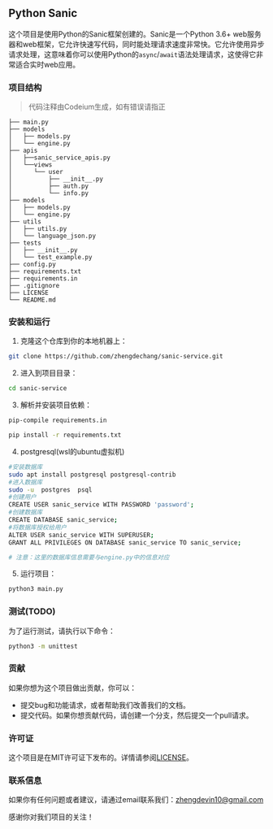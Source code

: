## Python Sanic

这个项目是使用Python的Sanic框架创建的。Sanic是一个Python 3.6+ web服务器和web框架，它允许快速写代码，同时能处理请求速度非常快。它允许使用异步请求处理，这意味着你可以使用Python的`async`/`await`语法处理请求，这使得它非常适合实时web应用。

### 项目结构

> 代码注释由Codeium生成，如有错误请指正

```
├── main.py
├── models
│   ├── models.py
│   └── engine.py
├── apis
│   ├──sanic_service_apis.py
│   └──views
│      └── user
│          ├── __init__.py
│          ├── auth.py
│          └── info.py
├── models
│   ├── models.py
│   └── engine.py
├── utils
│   ├── utils.py
│   └── language_json.py
├── tests
│   ├── __init__.py
│   └── test_example.py
├── config.py
├── requirements.txt
├── requirements.in
├── .gitignore
├── LICENSE
└── README.md
```

### 安装和运行

1. 克隆这个仓库到你的本地机器上：

```bash
git clone https://github.com/zhengdechang/sanic-service.git
```

2. 进入到项目目录：

```bash
cd sanic-service
```

3. 解析并安装项目依赖：

```bash
pip-compile requirements.in
```

```bash
pip install -r requirements.txt
```


4. postgresql(wsl的ubuntu虚拟机)
```bash
#安装数据库
sudo apt install postgresql postgresql-contrib
#进入数据库
sudo -u  postgres  psql
#创建用户
CREATE USER sanic_service WITH PASSWORD 'password';
#创建数据库
CREATE DATABASE sanic_service;
#将数据库授权给用户
ALTER USER sanic_service WITH SUPERUSER;
GRANT ALL PRIVILEGES ON DATABASE sanic_service TO sanic_service;

# 注意：这里的数据库信息需要与engine.py中的信息对应
```

5. 运行项目：

```bash
python3 main.py
```

### 测试(TODO)

为了运行测试，请执行以下命令：

```bash
python3 -m unittest
```

### 贡献

如果你想为这个项目做出贡献，你可以：

- 提交bug和功能请求，或者帮助我们改善我们的文档。
- 提交代码。如果你想贡献代码，请创建一个分支，然后提交一个pull请求。

### 许可证

这个项目是在MIT许可证下发布的。详情请参阅[LICENSE](LICENSE)。

### 联系信息

如果你有任何问题或者建议，请通过email联系我们：zhengdevin10@gmail.com

感谢你对我们项目的关注！
